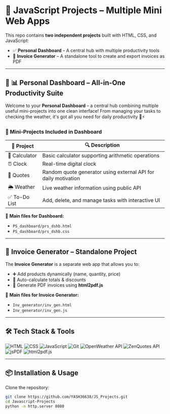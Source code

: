 # 🌟 JavaScript Projects – Multiple Mini Web Apps  

This repo contains **two independent projects** built with HTML, CSS, and JavaScript:  

- ✅ **Personal Dashboard** – A central hub with multiple productivity tools  
- 🧾 **Invoice Generator** – A standalone tool to create and export invoices as PDF  

---

## 🚀 📊 Personal Dashboard – All-in-One Productivity Suite  

Welcome to your **Personal Dashboard** – a central hub combining multiple useful mini-projects into one clean interface! From managing your tasks to checking the weather, it's got all you need for daily productivity 💼⚡  

### 🧩 Mini-Projects Included in Dashboard
| 🚀 Project     | 🔍 Description                                               |
|---------------|--------------------------------------------------------------|
| 🧮 Calculator  | Basic calculator supporting arithmetic operations           |
| ⏰ Clock       | Real-time digital clock                                      |
| 📜 Quotes      | Random quote generator using external API for daily motivation|
| 🌦️ Weather     | Live weather information using public API                   |
| ✅ To-Do List  | Add, delete, and manage tasks with interactive UI            |

📂 **Main files for Dashboard:**
- `PS_dashboard/prs_dshb.html`
- `PS_dashboard/prs_dshb.css`

---

## 🧾 Invoice Generator – Standalone Project  

The **Invoice Generator** is a separate web app that allows you to:  
- ➕ Add products dynamically (name, quantity, price)  
- 🧮 Auto-calculate totals & discounts  
- 📄 Generate PDF invoices using **html2pdf.js**  

📂 **Main files for Invoice Generator:**
- `Inv_generator/inv_gen.html`  
- `Inv_generator/inv_gen.js`

---

## 🛠️ Tech Stack & Tools  

![HTML](https://img.shields.io/badge/HTML5-E34F26?style=for-the-badge&logo=html5&logoColor=white)
![CSS](https://img.shields.io/badge/CSS3-1572B6?style=for-the-badge&logo=css3&logoColor=white)
![JavaScript](https://img.shields.io/badge/JavaScript-F7DF1E?style=for-the-badge&logo=javascript&logoColor=black)
![Git](https://img.shields.io/badge/Git-F05032?style=for-the-badge&logo=git&logoColor=white)
![OpenWeather API](https://img.shields.io/badge/OpenWeather-API-orange?style=for-the-badge)
![ZenQuotes API](https://img.shields.io/badge/ZenQuotes-API-lightgrey?style=for-the-badge)
![jsPDF](https://img.shields.io/badge/jsPDF-Library-green?style=for-the-badge)
![html2pdf.js](https://img.shields.io/badge/html2pdf.js-Library-blue?style=for-the-badge)

---

## 📦 Installation & Usage  

Clone the repository:
```bash
git clone https://github.com/YASH36638/JS_Projects.git
cd Javascript-Projects
python -m http.server 8080
